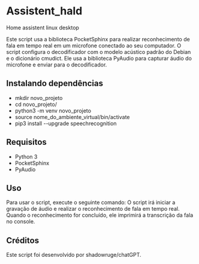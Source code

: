 # Assistent_hald
    
Home assistent linux desktop

Este script usa a biblioteca PocketSphinx para realizar reconhecimento de fala em tempo real em um microfone conectado ao seu computador. O script configura o decodificador com o modelo acústico padrão do Debian e o dicionário cmudict. Ele usa a biblioteca PyAudio para capturar áudio do microfone e enviar para o decodificador.

## Instalando dependências

- mkdir novo_projeto
- cd novo_projeto/
- python3 -m venv novo_projeto
- source nome_do_ambiente_virtual/bin/activate
- pip3 install --upgrade speechrecognition

## Requisitos

- Python 3
- PocketSphinx
- PyAudio

## Uso

Para usar o script, execute o seguinte comando:
    O script irá iniciar a gravação de áudio e realizar o reconhecimento de fala em tempo real. Quando o reconhecimento for concluído, ele imprimirá a transcrição da fala no console.

## Créditos

Este script foi desenvolvido por shadowruge/chatGPT.

